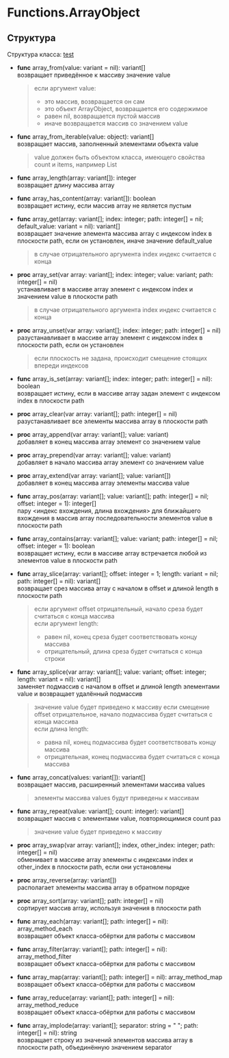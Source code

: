 # Functions.ArrayObject

## Структура
Структура класса: [test](./string.md)


* **func** array_from(value: variant = nil): variant[] <br>
  возвращает приведённое к массиву значение value
  > если аргумент value:
  > * это массив, возвращается он сам
  > * это объект ArrayObject, возвращается его содержимое
  > * равен nil, возвращается пустой массив
  > * иначе возвращается массив со значением value


* **func** array_from_iterable(value: object): variant[] <br>
  возвращает массив, заполненный элементами объекта value
  > value должен быть объектом класса, имеющего свойства count и items, например List


* **func** array_length(array: variant[]): integer <br>
  возвращает длину массива array


* **func** array_has_content(array: variant[]): boolean <br>
  возвращает истину, если массив array не является пустым


* **func** array_get(array: variant[]; index: integer; path: integer[] = nil; default_value: variant = nil): variant[] <br>
  возвращает значение элемента массива array с индексом index в плоскости path, если он установлен, иначе значение default_value
  > в случае отрицательного аргумента index индекс считается с конца


* **proc** array_set(var array: variant[]; index: integer; value: variant; path: integer[] = nil) <br>
  устанавливает в массиве array элемент с индексом index и значением value в плоскости path
  > в случае отрицательного аргумента index индекс считается с конца


* **proc** array_unset(var array: variant[]; index: integer; path: integer[] = nil) <br>
  разустанавливает в массиве array элемент с индексом index в плоскости path, если он установлен
  > если плоскость не задана, происходит смещение стоящих впереди индексов


* **func** array_is_set(array: variant[]; index: integer; path: integer[] = nil): boolean <br>
  возвращает истину, если в массиве array задан элемент с индексом index в плоскости path


* **proc** array_clear(var array: variant[]; path: integer[] = nil) <br>
  разустанавливает все элементы массива array в плоскости path


* **proc** array_append(var array: variant[]; value: variant) <br>
  добавляет в конец массива array элемент со значением value


* **proc** array_prepend(var array: variant[]; value: variant) <br>
  добавляет в начало массива array элемент со значением value


* **proc** array_extend(var array: variant[]; value: variant[]) <br>
  добавляет в конец массива array элементы массива value


* **func** array_pos(array: variant[]; value: variant[]; path: integer[] = nil; offset: integer = 1): integer[] <br>
  пару <индекс вхождения, длина вхождения> для ближайшего вхождения в массив array последовательности элементов value в плоскости path


* **func** array_contains(array: variant[]; value: variant; path: integer[] = nil; offset: integer = 1): boolean <br>
  возвращает истину, если в массиве array встречается любой из элементов value в плоскости path


* **func** array_slice(array: variant[]; offset: integer = 1; length: variant = nil; path: integer[] = nil): variant[] <br>
  возвращает срез массива array с началом в offset и длиной length в плоскости path
  > если аргумент offset отрицательный, начало среза будет считаться с конца массива <br>
  > если аргумент length:
  > * равен nil, конец среза будет соответствовать концу массива
  > * отрицательный, длина среза будет считаться с конца строки


* **func** array_splice(var array: variant[]; value: variant; offset: integer; length: variant = nil): variant[] <br>
  заменяет подмассив с началом в offset и длиной length элементами value и возвращает удалённый подмассив
  > значение value будет приведено к массиву
  > если смещение offset отрицательное, начало подмассива будет считаться с конца массива <br>
  > если длина length:
  > * равна nil, конец подмассива будет соответствовать концу массива
  > * отрицательная, конец подмассива будет считаться с конца массива


* **func** array_concat(values: variant[]): variant[] <br>
  возвращает массив, расширенный элементами массива values
  > элементы массива values будут приведены к массивам


* **func** array_repeat(value: variant[]; count: integer): variant[] <br>
  возвращает массив с элементами value, повторяющимися count раз
  > значение value будет приведено к массиву


* **proc** array_swap(var array: variant[]; index, other_index: integer; path: integer[] = nil) <br>
  обменивает в массиве array элементы с индексами index и other_index в плоскости path, если они установлены


* **proc** array_reverse(array: variant[]) <br>
  располагает элементы массива array в обратном порядке


<!-- - **proc** array_pad(array: variant[]; direction: array_pad_direction; value: variant[]; length: integer) <br>
  дополняет массив array элементами value по краям до длины length
  > агрумент value будет приведён к массиву -->


<!-- - **proc** array_trim(array: variant[]; path: integer[] = nil; direction: array_trim_direction; value: variant) <br>
  очищает массив array от любого из элементов value по краям
  > агрумент value будет приведён к массиву -->


* **proc** array_sort(array: variant[]; path: integer[] = nil) <br>
  сортирует массив array, используя значения в плоскости path


* **func** array_each(array: variant[]; path: integer[] = nil): array_method_each <br>
  возвращает объект класса-обёртки для работы с массивом


* **func** array_filter(array: variant[]; path: integer[] = nil): array_method_filter <br>
  возвращает объект класса-обёртки для работы с массивом


* **func** array_map(array: variant[]; path: integer[] = nil): array_method_map <br>
  возвращает объект класса-обёртки для работы с массивом


* **func** array_reduce(array: variant[]; path: integer[] = nil): array_method_reduce <br>
  возвращает объект класса-обёртки для работы с массивом


- **func** array_implode(array: variant[]; separator: string = " "; path: integer[] = nil): string <br>
  возвращает строку из значений элементов массива array в плоскости path, объединённую значением separator
